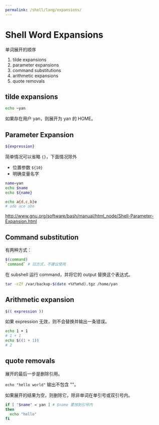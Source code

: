 ```yaml
---
permalink: /shell/lang/expansions/
---
```


# Shell Word Expansions

单词展开的顺序

1. tilde expansions
1. parameter expansions
1. command substitutions
1. arithmetic expansions
1. quote removals

## tilde expansions

```sh
echo ~yan
```

如果存在用户 yan，则展开为 yan 的 HOME。

## Parameter Expansion

```sh
${expression}
```

简单情况可以省略 `{}`，下面情况除外

- 位置参数 `${10}`
- 明确变量名字

```sh
name=yan
echo $name
echo ${name}
```


```sh
echo a{d,c,b}e
# ade ace abe
```

<http://www.gnu.org/software/bash/manual/html_node/Shell-Parameter-Expansion.html>


## Command substitution

有两种方式：

```sh
$(command)
`command` # 旧方式，不建议使用
```

在 subshell 运行 command，并将它的 output 替换这个表达式。

```sh
tar -cZf /var/backup-$(date +%Y%m%d).tgz /home/yan
```

## Arithmetic expansion

```sh
$(( expression ))
```

如果 expression 无效，则不会替换并输出一条错误。

```sh
echo 1 + 1
# 1 + 1
echo $((1 + 1))
# 2
```

## quote removals

展开的最后一步是删除引用。

`echo "hello world"` 输出不包含 ""。

如果展开的结果为空，则删除它，除非单词在单引号或双引号内。

```sh
if [ "$name" = yan ] # $name 要放到引号内
then
  echo "hello"
fi
```
